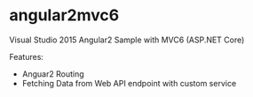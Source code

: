 # angular2mvc6
Visual Studio 2015 Angular2 Sample with MVC6 (ASP.NET Core)

Features:
* Anguar2 Routing
* Fetching Data from Web API endpoint with custom service
